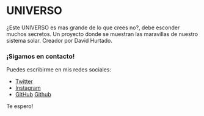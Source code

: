 # UNIVERSO

¿Este UNIVERSO es mas grande de lo que crees no?, debe esconder muchos secretos. Un proyecto donde se muestran las maravillas de nuestro sistema solar. Creador por David Hurtado.

### ¡Sigamos en contacto!
Puedes escribirme en mis redes sociales:

- [Twitter][Mi twitter]
- [Instagram][insta]
- [GitHub] [Github]

Te espero!

[Github]: https://github.com/santigo171
[Mi twitter]: http://twitter.com/santigo171
[insta]: http://instagram.com/santigo171
